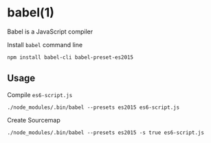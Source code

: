
# babel(1)

Babel is a JavaScript compiler

Install `babel` command line

    npm install babel-cli babel-preset-es2015

## Usage

Compile `es6-script.js`

    ./node_modules/.bin/babel --presets es2015 es6-script.js

Create Sourcemap

    ./node_modules/.bin/babel --presets es2015 -s true es6-script.js
